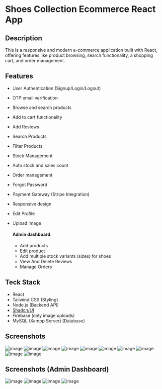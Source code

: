 # Shoes Collection Ecommerce React App

## Description
This is a responsive and modern e-commerce application built with React, offering features like product browsing, 
search functionality, a shopping cart, and order management.

## Features
- User Authentication (Signup/Login/Logout)
- OTP email verification
- Browse and search products
- Add to cart functionality
- Add Reviews
- Search Products
- Filter Products
- Stock Management
- Auto stock and sales count
- Order management
- Forgot Password
- Payment Gateway (Stripe Integration)
- Responsive design
- Edit Profile
- Upload Image

  #### Admin dashboard:
  - Add products
  - Edit product
  - Add multiple stock variants (sizes) for shoes
  - View And Delete Reviews
  - Manage Orders

## Teck Stack
- React
- Tailwind CSS (Styling)
- Node.js (Backend API)
- [Shadcn/UI](https://ui.shadcn.com/)
- Firebase (only image uploads)
- MySQL (Xampp Server) (Database)

## Screenshots
![image](https://github.com/user-attachments/assets/fefca7a7-cdb8-43a0-a1d0-001171d4bd27)
![image](https://github.com/user-attachments/assets/434d374d-5066-4e17-b096-b32649e17ae9)
![image](https://github.com/user-attachments/assets/f1786576-27e4-439d-9a2b-a4c3a81cd240)
![image](https://github.com/user-attachments/assets/5970c741-37ab-496c-adb6-c87a18188597)
![image](https://github.com/user-attachments/assets/f41069a2-7a31-4055-ae8e-4e2283ef3183)
![image](https://github.com/user-attachments/assets/26353d29-5073-423f-b2eb-aab05b157ad8)
![image](https://github.com/user-attachments/assets/83217900-06ff-4702-a13a-fd7be3196598)
![image](https://github.com/user-attachments/assets/be325d9b-301a-446f-9730-6dc90c4dfdbb)
![image](https://github.com/user-attachments/assets/82b71387-4bb2-4345-88f9-76646c8e62f6)
![image](https://github.com/user-attachments/assets/4554cfb5-11db-46bb-8ee6-35172d12de3e)


## Screenshots (Admin Dashboard)
![image](https://github.com/user-attachments/assets/349fda84-a063-495f-90be-13e82fe0c044)
![image](https://github.com/user-attachments/assets/c95c9659-247a-434d-9091-a3ec6f42de9d)
![image](https://github.com/user-attachments/assets/0a51f664-d304-4756-9067-62a69c8634f6)
![image](https://github.com/user-attachments/assets/f366fe21-5079-49c8-b393-ca9c450e885f)
